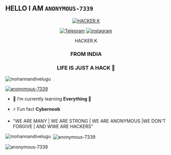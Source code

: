 ## HELLO I AM ```ANONYMOUS-7339```

<p align="center"><a href="https://github.com/anonymous-7339><img src="https://github.com/anonymous-739/anonymous-7339/blob/main/IMG/Hack-This-SIte-Basic-9-ngr-5QXatUvRfM.gif"=alt"bt">


<p align="center"><a href="https://github.com/anonymous-73339"><img title="HACKER.K" src="https://github-readme-stats.vercel.app/api?username=anonymous-7339&show_icons=true&include_all_commits=true&theme=chartreuse-dark&cache_seconds=3200"></a>
</p>


<p align="center">
<a href="https://t.me/kri shna"><img title="Telegram" src="https://img.shields.io/badge/Telegram-black?style=for-the-badge&logo=Telegram"></a>
<a href="https://www.instagram.com/krishna_7339"><img title="instagram" src="https://img.shields.io/badge/instagram-red?style=for-the-badge&logo=instagram"></a>

<p align="center"> HACKER.K
  <h3 align="center">FROM INDIA</h3>
<h3 align="center">LIFE IS JUST A HACK 👿</h3>

<p align="left"> <img src="https://komarev.com/ghpvc/?username=mohannandivelugu&label=Profile%20views&color=0e75b6&style=flat" alt="mohannandivelugu" /> </p>

<p align="left"> <a href="https://github.com/ryo-ma/github-profile-trophy"><img src="https://github-profile-trophy.vercel.app/?username=anonymous-7339" alt="anonymous-7339" /></a> </p>

- 🌱 I’m currently learning **Everything 🤣**

- ⚡ Fun fact **Cybernoob**

- "WE ARE MANY | WE ARE STRONG | WE ARE ANONYMOUS |WE DON'T FORGIVE | AND WWE ARE HACKERS"

<p><img align="left" src="https://github-readme-stats.vercel.app/api/top-langs?username=mohannandivelugu&show_icons=true&locale=en&layout=compact" alt="mohannandivelugu" /></p>

<p>&nbsp;<img align="center" src="https://github-readme-stats.vercel.app/api?username=anonymous-7339show_icons=true&locale=en" alt="anonymous-7339" /></p>

<p><img align="center" src="https://github-readme-streak-stats.herokuapp.com/?user=anonymous-7339&" alt="anonymous-7339" /></p>


